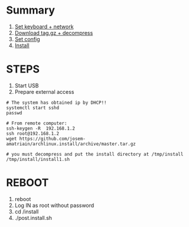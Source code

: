 # Summary

1. [Set keyboard + network](https://github.com/josem-amatriain/archlinux.install#installing-network-manual-mode#keyboard)
1. [Download tag.gz + decompress ](https://github.com/josem-amatriain/archlinux.install#boot)
1. [Set config](https://github.com/josem-amatriain/archlinux.install#keyboard)
1. [Install](https://github.com/josem-amatriain/archlinux.install#install)

# STEPS

1. Start USB
1. Prepare external access 
```ip addr show
# The system has obtained ip by DHCP!!
systemctl start sshd
passwd

# From remote computer:
ssh-keygen -R  192.168.1.2
ssh root@192.168.1.2
wget https://github.com/josem-amatriain/archlinux.install/archive/master.tar.gz

# you must decompress and put the install directory at /tmp/install
/tmp/install/install1.sh 
```

# REBOOT

1. reboot
1. Log IN as root without password
1. cd /install
1. ./post.install.sh


